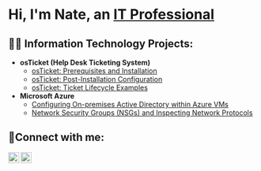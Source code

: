 <h1>Hi, I'm Nate, an <a href="www.linkedin.com/in/natepena">IT Professional</a></h1>

<h2>👨‍💻 Information Technology Projects:</h2>

- <b>osTicket (Help Desk Ticketing System)</b>
  - [osTicket: Prerequisites and Installation](https://github.com/itnatepena/osticket-prereqs)
  - [osTicket: Post-Installation Configuration](https://github.com/itnatepena/post-install-config)
  - [osTicket: Ticket Lifecycle Examples](https://github.com/itnatepena/ticket-lifecycle)
- <b>Microsoft Azure</b>
  - [Configuring On-premises Active Directory within Azure VMs](https://github.com/itnatepena/configure-ad)
  - [Network Security Groups (NSGs) and Inspecting Network Protocols](https://github.com/itnatepena/azure-network-protocols)

<h2>🤳Connect with me:</h2>

[<img align="left" alt="natepena | LinkedIn" width="22px" src="https://cdn.jsdelivr.net/npm/simple-icons@v3/icons/linkedin.svg" />][linkedin]
[<img align="left" alt="MasterCraftFoods | Instagram" width="22px" src="https://cdn.jsdelivr.net/npm/simple-icons@v3/icons/instagram.svg" />][instagram]

[instagram]: https://www.instagram.com/mastercraftfoods/
[linkedin]: https://linkedin.com/in/natepena
